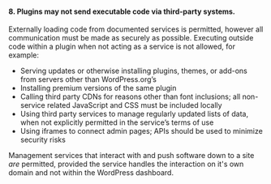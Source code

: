<h4>8. Plugins may not send executable code via third-party systems.</h4>

Externally loading code from documented services is permitted, however all communication must be made as securely as possible. Executing outside code within a plugin when not acting as a service is not allowed, for example:

<ul>
	<li>Serving updates or otherwise installing plugins, themes, or add-ons from servers other than WordPress.org’s</li>
	<li>Installing premium versions of the same plugin</li>
	<li>Calling third party CDNs for reasons other than font inclusions; all non-service related JavaScript and CSS must be included locally</li>
	<li>Using third party services to manage regularly updated lists of data, when not explicitly permitted in the service’s terms of use</li>
	<li>Using iframes to connect admin pages; APIs should be used to minimize security risks
</ul>

Management services that interact with and push software down to a site <em>are</em> permitted, provided the service handles the interaction on it's own domain and not within the WordPress dashboard.